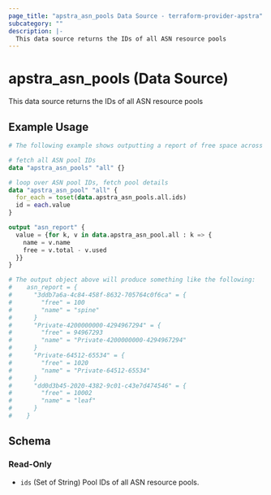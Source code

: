 ```yaml
---
page_title: "apstra_asn_pools Data Source - terraform-provider-apstra"
subcategory: ""
description: |-
  This data source returns the IDs of all ASN resource pools
---
```


# apstra_asn_pools (Data Source)

This data source returns the IDs of all ASN resource pools

## Example Usage

```terraform
# The following example shows outputting a report of free space across all ASN resource pools:

# fetch all ASN pool IDs
data "apstra_asn_pools" "all" {}

# loop over ASN pool IDs, fetch pool details
data "apstra_asn_pool" "all" {
  for_each = toset(data.apstra_asn_pools.all.ids)
  id = each.value
}

output "asn_report" {
  value = {for k, v in data.apstra_asn_pool.all : k => {
    name = v.name
    free = v.total - v.used
  }}
}

# The output object above will produce something like the following:
#    asn_report = {
#      "3ddb7a6a-4c84-458f-8632-705764c0f6ca" = {
#        "free" = 100
#        "name" = "spine"
#      }
#      "Private-4200000000-4294967294" = {
#        "free" = 94967293
#        "name" = "Private-4200000000-4294967294"
#      }
#      "Private-64512-65534" = {
#        "free" = 1020
#        "name" = "Private-64512-65534"
#      }
#      "dd0d3b45-2020-4382-9c01-c43e7d474546" = {
#        "free" = 10002
#        "name" = "leaf"
#      }
#    }
```

<!-- schema generated by tfplugindocs -->
## Schema

### Read-Only

- `ids` (Set of String) Pool IDs of all ASN resource pools.
